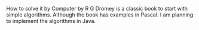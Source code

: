 How to solve it by Computer by R G Dromey is a classic book to start with simple algorithms.  Although the book has examples in Pascal.  I am planning to implement the algorithms in Java.
